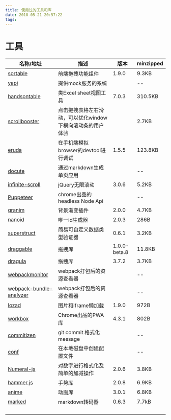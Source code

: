 ```yaml
---
title: 使用过的工具和库
date: 2018-05-21 20:57:22
tags:
---
```


# 工具
| 名称/地址                                                                             | 描述                                                       | 版本         | minzipped |
| ------------------------------------------------------------------------------------- | ---------------------------------------------------------- | ------------ | --------- |
| [sortable](https://github.com/RubaXa/Sortable)                                        | 前端拖拽功能组件                                           | 1.9.0        | 9.3KB     |
| [yapi](https://github.com/YMFE/yapi)                                                  | 提供mock服务的系统                                         |              | --        |
| [handsontable](https://github.com/handsontable/handsontable)                          | 类Excel sheet视图工具                                      | 7.0.3        | 310.5KB   |
| [scrollbooster](https://github.com/ilyashubin/scrollbooster)                          | 点击拖拽表格左右滑动，可以优化window下横向滚动条的用户体验 |              | 2.7KB     |
| [eruda](https://github.com/liriliri/eruda)                                            | 在手机端模拟browser的devtool进行调试                       | 1.5.5        | 123.8KB   |
| [docute](https://github.com/egoist/docute)                                            | 通过markdown生成单页应用                                   |              | --        |
| [infinite-scroll](https://github.com/metafizzy/infinite-scroll)                       | jQuery无限滚动                                             | 3.0.6        | 5.2KB     |
| [Puppeteer](https://github.com/GoogleChrome/puppeteer)                                | chrome出品的headless Node Api                              |              | --        |
| [granim](https://github.com/sarcadass/granim.js)                                      | 背景渐变插件                                               | 2.0.0        | 4.7KB     |
| [nanoid](https://github.com/ai/nanoid)                                                | 唯一id生成器                                               | 2.0.3        | 286B      |
| [superstruct](https://github.com/ianstormtaylor/superstruct)                          | 简易可自定义数据类型验证器                                 | 0.6.1        | 3.2KB     |
| [draggable](https://github.com/Shopify/draggable)                                     | 拖拽库                                                     | 1.0.0-beta.8 | 11.8KB    |
| [dragula](https://github.com/bevacqua/dragula)                                        | 拖拽库                                                     | 3.7.2        | 3.7KB     |
| [webpackmonitor](https://github.com/webpackmonitor/webpackmonitor)                    | webpack打包后的资源查看器                                  |              | --        |
| [webpack-bundle-analyzer](https://github.com/webpack-contrib/webpack-bundle-analyzer) | webpack打包后的资源查看器                                  |              | --        |
| [lozad](https://github.com/ApoorvSaxena/lozad.js)                                     | 图片和iframe懒加载                                         | 1.9.0        | 972B      |
| [workbox](https://github.com/GoogleChrome/workbox)                                    | Chrome出品的PWA库                                          | 4.3.1        | 802B      |
| [commitizen](https://github.com/commitizen/cz-cli)                                    | git commit 格式化message                                   |              | --        |
| [conf](https://github.com/sindresorhus/conf)                                          | 在本地磁盘中创建配置文件                                   |              | --        |
| [Numeral-js](https://github.com/hq229075284/Numeral-js)                               | 对数字进行格式化及简单的加减操作                           | 2.0.6        | 3.8KB     |
| [hammer.js](https://github.com/hammerjs/hammer.js)                                    | 手势库                                                     | 2.0.8        | 6.9KB     |
| [anime](https://github.com/juliangarnier/anime)                                       | 动画库                                                     | 3.0.1        | 6.8KB     |
| [marked](https://www.npmjs.com/package/marked)                                        | markdown转码器                                             | 0.6.3        | 7.7kB     |
|                                                                                       |                                                            |              |           |
|                                                                                       |                                                            |              |           |
|                                                                                       |                                                            |              |           |
|                                                                                       |                                                            |              |           |







